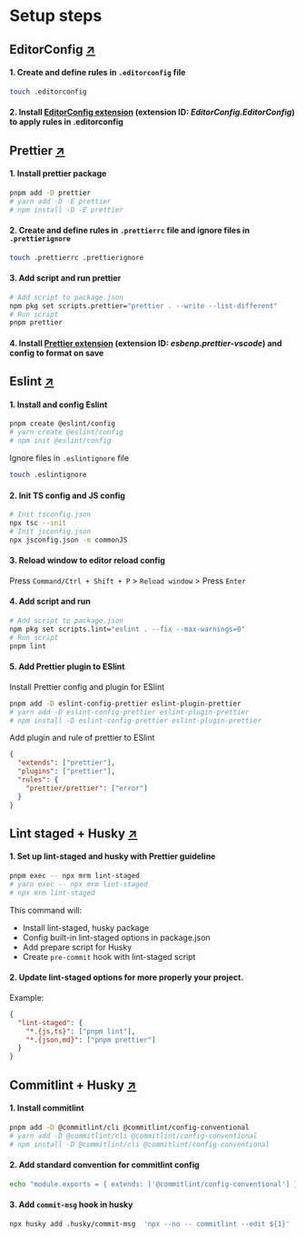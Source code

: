 # Setup steps

## EditorConfig [↗](https://editorconfig.org/)

#### 1. Create and define rules in `.editorconfig` file

```bash
touch .editorconfig
```

#### 2. Install [EditorConfig extension](https://marketplace.visualstudio.com/items?itemName=EditorConfig.EditorConfig) (extension ID: _EditorConfig.EditorConfig_) to apply rules in .editorconfig

## Prettier [↗](https://prettier.io/)

#### 1. Install prettier package

```bash
pnpm add -D prettier
# yarn add -D -E prettier
# npm install -D -E prettier
```

#### 2. Create and define rules in `.prettierrc` file and ignore files in `.prettierignore`

```bash
touch .prettierrc .prettierignore
```

#### 3. Add script and run prettier

```bash
# Add script to package.json
npm pkg set scripts.prettier="prettier . --write --list-different"
# Run script
pnpm prettier
```

#### 4. Install [Prettier extension](https://marketplace.visualstudio.com/items?itemName=esbenp.prettier-vscode) (extension ID: _esbenp.prettier-vscode_) and config to format on save

## Eslint [↗](https://eslint.org/)

#### 1. Install and config Eslint

```bash
pnpm create @eslint/config
# yarn create @eslint/config
# npm init @eslint/config
```

Ignore files in `.eslintignore` file

```bash
touch .eslintignore
```

#### 2. Init TS config and JS config

```bash
# Init tsconfig.json
npx tsc --init
# Init jsconfig.json
npx jsconfig.json -m commonJS
```

#### 3. Reload window to editor reload config

Press `Command/Ctrl + Shift + P` > `Reload window` > Press `Enter`

#### 4. Add script and run

```bash
# Add script to package.json
npm pkg set scripts.lint="eslint . --fix --max-warnings=0"
# Run script
pnpm lint
```

#### 5. Add Prettier plugin to ESlint

Install Prettier config and plugin for ESlint

```bash
pnpm add -D eslint-config-prettier eslint-plugin-prettier
# yarn add -D eslint-config-prettier eslint-plugin-prettier
# npm install -D eslint-config-prettier eslint-plugin-prettier
```

Add plugin and rule of prettier to ESlint

```json
{
  "extends": ["prettier"],
  "plugins": ["prettier"],
  "rules": {
    "prettier/prettier": ["error"]
  }
}
```

## Lint staged + Husky [↗](https://prettier.io/docs/en/precommit#option-1-lint-stagedhttpsgithubcomokonetlint-staged)

#### 1. Set up lint-staged and husky with Prettier guideline

```bash
pnpm exec -- npx mrm lint-staged
# yarn exec -- npx mrm lint-staged
# npx mrm lint-staged
```

This command will:

- Install lint-staged, husky package
- Config built-in lint-staged options in package.json
- Add prepare script for Husky
- Create `pre-commit` hook with lint-staged script

#### 2. Update lint-staged options for more properly your project.

Example:

```json
{
  "lint-staged": {
    "*.{js,ts}": ["pnpm lint"],
    "*.{json,md}": ["pnpm prettier"]
  }
}
```

## Commitlint + Husky [↗](https://commitlint.js.org/#/)

#### 1. Install commitlint

```bash
pnpm add -D @commitlint/cli @commitlint/config-conventional
# yarn add -D @commitlint/cli @commitlint/config-conventional
# npm install -D @commitlint/cli @commitlint/config-conventional
```

#### 2. Add standard convention for commitlint config

```bash
echo "module.exports = { extends: ['@commitlint/config-conventional'] }" > .commitlintrc.js
```

#### 3. Add `commit-msg` hook in husky

```bash
npx husky add .husky/commit-msg  'npx --no -- commitlint --edit ${1}'
```
